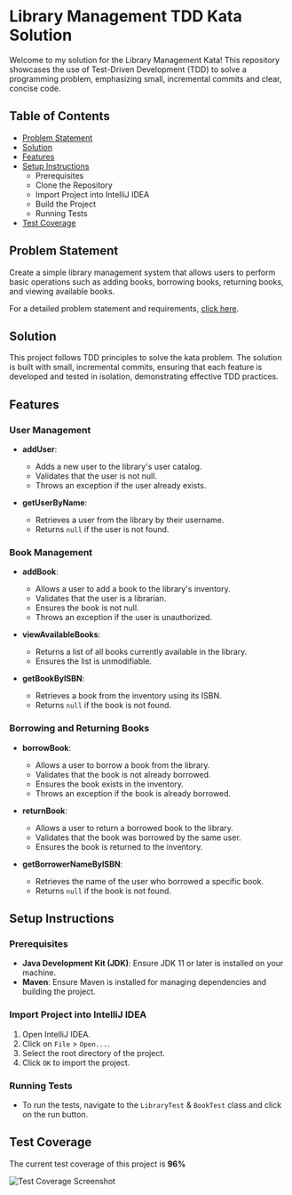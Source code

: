 # Library Management TDD Kata Solution

Welcome to my solution for the Library Management Kata! This repository showcases the use of Test-Driven Development (TDD) to solve a programming problem, emphasizing small, incremental commits and clear, concise code.

## Table of Contents

- [Problem Statement](#problem-statement) 
- [Solution](#solution)
- [Features](#features)
- [Setup Instructions](#setup-instructions)
  - Prerequisites
  - Clone the Repository
  - Import Project into IntelliJ IDEA
  - Build the Project
  - Running Tests
- [Test Coverage](#test-coverage)

## Problem Statement

Create a simple library management system that allows users to perform basic operations such as adding books, borrowing books, returning books, and viewing available books.

For a detailed problem statement and requirements, [click here](Problem_Statement.md).

## Solution

This project follows TDD principles to solve the kata problem. The solution is built with small, incremental commits, ensuring that each feature is developed and tested in isolation, demonstrating effective TDD practices.

## Features

### User Management

- **addUser**:
  - Adds a new user to the library's user catalog.
  - Validates that the user is not null.
  - Throws an exception if the user already exists.

- **getUserByName**:
  - Retrieves a user from the library by their username.
  - Returns `null` if the user is not found.

### Book Management

- **addBook**:
  - Allows a user to add a book to the library's inventory.
  - Validates that the user is a librarian.
  - Ensures the book is not null.
  - Throws an exception if the user is unauthorized.

- **viewAvailableBooks**:
  - Returns a list of all books currently available in the library.
  - Ensures the list is unmodifiable.

- **getBookByISBN**:
  - Retrieves a book from the inventory using its ISBN.
  - Returns `null` if the book is not found.

### Borrowing and Returning Books

- **borrowBook**:
  - Allows a user to borrow a book from the library.
  - Validates that the book is not already borrowed.
  - Ensures the book exists in the inventory.
  - Throws an exception if the book is already borrowed.

- **returnBook**:
  - Allows a user to return a borrowed book to the library.
  - Validates that the book was borrowed by the same user.
  - Ensures the book is returned to the inventory.

- **getBorrowerNameByISBN**:
  - Retrieves the name of the user who borrowed a specific book.
  - Returns `null` if the book is not found.


## Setup Instructions

### Prerequisites

- **Java Development Kit (JDK)**: Ensure JDK 11 or later is installed on your machine.
- **Maven**: Ensure Maven is installed for managing dependencies and building the project.

### Import Project into IntelliJ IDEA

1. Open IntelliJ IDEA.
2. Click on `File` > `Open...`.
3. Select the root directory of the project.
4. Click `OK` to import the project.

### Running Tests

- To run the tests, navigate to the `LibraryTest` & `BookTest` class and click on the run button.
  

## Test Coverage

The current test coverage of this project is **96%**

![Test Coverage Screenshot](https://github.com/user-attachments/assets/5714a387-b906-4158-b0ec-449e48f0a745)


